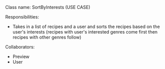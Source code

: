 Class name: SortByInterests (USE CASE)

Responsibilities:
- Takes in a list of recipes and a user and sorts the recipes based on the user's interests 
  (recipes with user's interested genres come first then recipes with other genres follow)
  
Collaborators:
- Preview
- User

